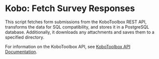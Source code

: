 # Kobo: Fetch Survey Responses

This script fetches form submissions from the KoboToolbox REST API, transforms the data for SQL compatibility, and stores it in a PostgreSQL database. Additionally, it downloads any attachments and saves them to a specified directory.

For information on the KoboToolbox API, see [KoboToolbox API Documentation](https://support.kobotoolbox.org/api.html).